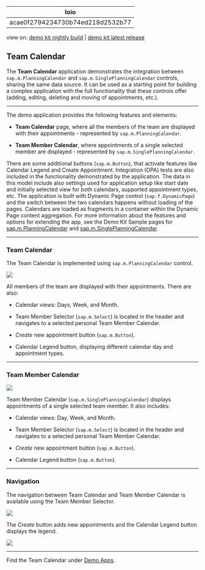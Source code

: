 <!-- loioacae0f2794234730b74ed219d2532b77 -->

| loio |
| -----|
| acae0f2794234730b74ed219d2532b77 |

<div id="loio">

view on: [demo kit nightly build](https://sdk.openui5.org/nightly/#/topic/acae0f2794234730b74ed219d2532b77) | [demo kit latest release](https://sdk.openui5.org/topic/acae0f2794234730b74ed219d2532b77)</div>

## Team Calendar

The **Team Calendar** application demonstrates the integration between `sap.m.PlanningCalendar` and `sap.m.SinglePlanningCalendar` controls, sharing the same data source. It can be used as a starting point for building a complex application with the full functionality that these controls offer \(adding, editing, deleting and moving of appointments, etc.\).

***

The demo application provides the following features and elements:

-   **Team Calendar** page, where all the members of the team are displayed with their appointments - represented by `sap.m.PlanningCalendar`.

-   **Team Member Calendar**, where appointments of a single selected member are displayed - represented by `sap.m.SinglePlanningCalendar`.


There are some additional buttons \(`sap.m.Button`\), that activate features like Calendar Legend and Create Appointment. Integration \(OPA\) tests are also included in the functionality demonstrated by the application. The data in this model include also settings used for application setup like start date and initially selected view for both calendars, supported appointment types, etc. The application is built with Dynamic Page control \(`sap.f.DynamicPage`\) and the switch between the two calendars happens without loading of the pages. Calendars are loaded as fragments in a container within the Dynamic Page content aggregation. For more information about the features and options for extending the app, see the Demo Kit Sample pages for [sap.m.PlanningCalendar](https://sdk.openui5.org/entity/sap.m.PlanningCalendar) and [sap.m.SinglePlanningCalendar](https://sdk.openui5.org/entity/sap.m.SinglePlanningCalendar).

***

<a name="loioacae0f2794234730b74ed219d2532b77__section_k2c_k5x_vkb"/>

### Team Calendar

The Team Calendar is implemented using `sap.m.PlanningCalendar` control.

![](images/loio17a9e5e844004429a833588cb983a738_LowRes.png)

All members of the team are displayed with their appointments. There are also:

-   Calendar views: Days, Week, and Month.

-   Team Member Selector \(`sap.m.Select`\) is located in the header and navigates to a selected personal Team Member Calendar.

-   *Create* new appointment button \(`sap.m.Button`\).

-   Calendar Legend button, displaying different calendar day and appointment types.


***

<a name="loioacae0f2794234730b74ed219d2532b77__section_eky_wt2_wkb"/>

### Team Member Calendar

![](images/loiob48de99c4817492d818149a9cb9a9408_LowRes.png)

Team Member Calendar \(`sap.m.SinglePlanningCalendar`\) displays appointments of a single selected team member. It also includes:

-   Calendar views: Day, Week, and Month.

-   Team Member Selector \(`sap.m.Select`\) is located in the header and navigates to a selected personal Team Member Calendar.

-   *Create* new appointment button \(`sap.m.Button`\).

-   Calendar Legend button \(`sap.m.Button`\).


***

<a name="loioacae0f2794234730b74ed219d2532b77__section_vnc_n52_wkb"/>

### Navigation

The navigation between Team Calendar and Team Member Calendar is available using the Team Member Selector.

![](images/loioa0c46be284e7435db1dafb9936c3a66a_LowRes.png)

The *Create* button adds new appointments and the Calendar Legend button displays the legend.

![](images/loio772939a7c47f402688fbe0c829a9974c_LowRes.png)

***

Find the Team Calendar under [Demo Apps](https://sdk.openui5.org/demoapps).

